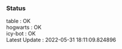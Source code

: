 ### Status


table : OK  
hogwarts : OK  
icy-bot : OK  
Latest Update : 2022-05-31 18:11:09.824896
